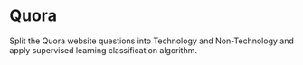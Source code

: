 # Quora

Split the Quora website questions into Technology and Non-Technology and apply supervised learning classification algorithm.